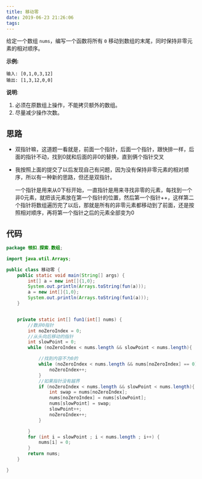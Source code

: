 ```yaml
---
title: 移动零
date: 2019-06-23 21:26:06
tags:
---
```


给定一个数组 `nums`，编写一个函数将所有 `0` 移动到数组的末尾，同时保持非零元素的相对顺序。

**示例:**

```
输入: [0,1,0,3,12]
输出: [1,3,12,0,0]
```

**说明**:

1. 必须在原数组上操作，不能拷贝额外的数组。
2. 尽量减少操作次数。

## 思路

+ 双指针嘛，这道题一看就是，前面一个指针，后面一个指针，跟快排一样，后面的指针不动，找到0就和后面的非0的替换，直到俩个指针交叉

+ 我按照上面的提交了以后发现自己有问题，因为没有保持非零元素的相对顺序，所以有一种新的思路，但还是双指针。

  一个指针是用来从0下标开始，一直指针是用来寻找非零的元素，每找到一个非0元素，就把该元素放在第一个指针的位置，然后第一个指针++，这样第二个指针将数组遍历完了以后，那就是所有的非零元素都移动到了前面，还是按照相对顺序，再将第一个指针之后的元素全部变为0

## 代码

```java
package 领扣.探索.数组;

import java.util.Arrays;

public class 移动零 {
    public static void main(String[] args) {
        int[] a = new int[]{1,0};
        System.out.println(Arrays.toString(fun(a)));
        a = new int[]{1,0};
        System.out.println(Arrays.toString(fun1(a)));
    }


    private static int[] fun1(int[] nums) {
        //数非0指针
        int noZeroIndex = 0;
        //从头向后移动的指针
        int slowPoint = 0;
        while (noZeroIndex < nums.length && slowPoint < nums.length){

            //找到内容不为0的
            while (noZeroIndex < nums.length && nums[noZeroIndex] == 0){
                noZeroIndex++;
            }
            //如果指针没有越界
            if (noZeroIndex < nums.length && slowPoint < nums.length){
                int swap = nums[noZeroIndex];
                nums[noZeroIndex] = nums[slowPoint];
                nums[slowPoint] = swap;
                slowPoint++;
                noZeroIndex++;
            }

        }
        for (int i = slowPoint ; i < nums.length ; i++) {
            nums[i] = 0;
        }
        return nums;
    }

}
```

